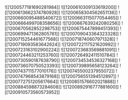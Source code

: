 ![[1200577181690281984]]
![[1200610309133619200]]
![[1200613662374780928]]
![[1200658304562651136]]
![[1200660095488540672]]
![[1200663115077054465]]
![[1200666499708358656]]
![[1200667639242080256]]
![[1200670562852298753]]
![[1200675447899451393]]
![[1200699471362805761]]
![[1200709043364323328]]
![[1200715254461677568]]
![[1200718740607971328]]
![[1200719093583642624]]
![[1200722117521620992]]
![[1200723163102900224]]
![[1200723683569881091]]
![[1200724463211253760]]
![[1200726492411510784]]
![[1200730590187638790]]
![[1200734534536327168]]
![[1200736070750523393]]
![[1200739895658123264]]
![[1200743711577010176]]
![[1200745500237955072]]
![[1200747968543879168]]
![[1200756551394512897]]
![[1200772751205617664]]
![[1200851576602021888]]
![[1200884598873284608]]
![[1200892916777881600]]
![[1200910573560573952]]

